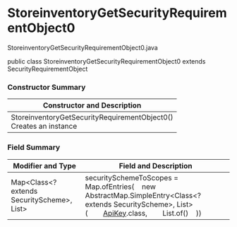 # StoreinventoryGetSecurityRequirementObject0
StoreinventoryGetSecurityRequirementObject0.java

public class StoreinventoryGetSecurityRequirementObject0
extends SecurityRequirementObject

### Constructor Summary
| Constructor and Description |
| --------------------------- |
| StoreinventoryGetSecurityRequirementObject0()<br>Creates an instance |

### Field Summary
| Modifier and Type | Field and Description |
| ----------------- | --------------------- |
| Map<Class<? extends SecurityScheme>, List<String>> | securitySchemeToScopes = Map.ofEntries(&nbsp;&nbsp;&nbsp;&nbsp;new AbstractMap.SimpleEntry<Class<? extends SecurityScheme>, List<String>>(&nbsp;&nbsp;&nbsp;&nbsp;&nbsp;&nbsp;&nbsp;&nbsp;[ApiKey](../../../../components/securityschemes/ApiKey.md).class,&nbsp;&nbsp;&nbsp;&nbsp;&nbsp;&nbsp;&nbsp;&nbsp;List.of()&nbsp;&nbsp;&nbsp;&nbsp;)) |
